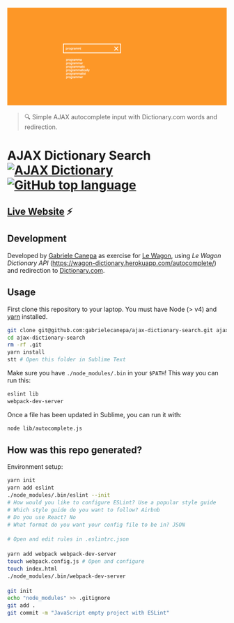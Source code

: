 ![](bg.png)

>🔍 Simple AJAX autocomplete input with Dictionary.com words and redirection.

# AJAX Dictionary Search [![AJAX Dictionary](https://img.shields.io/badge/ajax-dictionary-orange.svg)](https://github.com/gabrielecanepa/ajax-dictionary-search) [![GitHub top language](https://img.shields.io/github/languages/top/badges/shields.svg)](https://github.com/gabrielecanepa/ajax-dictionary-search)

## [Live Website](http://www.creative-portfolios.com/) ⚡️

## Development

Developed by [Gabriele Canepa](http://www.gabrielecanepa.com/) as exercise for [Le Wagon](http://www.lewagon.com), using _Le Wagon Dictionary API_ (https://wagon-dictionary.herokuapp.com/autocomplete/) and redirection to [Dictionary.com](http://www.dictionary.com).

## Usage

First clone this repository to your laptop. You must have Node (> v4) and [yarn](https://yarnpkg.com/lang/en/docs/install/) installed.

```bash
git clone git@github.com:gabrielecanepa/ajax-dictionary-search.git ajax-dictionary-search
cd ajax-dictionary-search
rm -rf .git
yarn install
stt # Open this folder in Sublime Text
```

Make sure you have `./node_modules/.bin` in your `$PATH`! This way you can run this:

```bash
eslint lib
webpack-dev-server
```

Once a file has been updated in Sublime, you can run it with:

```bash
node lib/autocomplete.js
```

## How was this repo generated?

Environment setup:

```bash
yarn init
yarn add eslint
./node_modules/.bin/eslint --init
# How would you like to configure ESLint? Use a popular style guide
# Which style guide do you want to follow? Airbnb
# Do you use React? No
# What format do you want your config file to be in? JSON

# Open and edit rules in .eslintrc.json

yarn add webpack webpack-dev-server
touch webpack.config.js # Open and configure
touch index.html
./node_modules/.bin/webpack-dev-server

git init
echo "node_modules" >> .gitignore
git add .
git commit -m "JavaScript empty project with ESLint"
```
